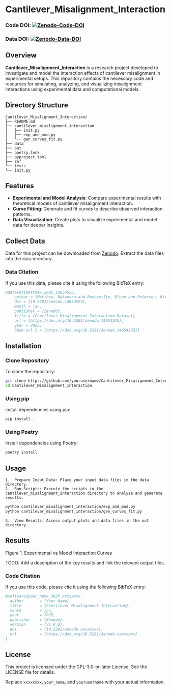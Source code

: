 # Cantilever_Misalignment_Interaction
### Code DOI: [![Zenodo-Code-DOI](https://zenodo.org/badge/DOI/10.5281/zenodo.xxxxxxxx.svg)](https://doi.org/10.5281/zenodo.xxxxxxxx)
### Data DOI: [![Zenodo-Data-DOI](https://zenodo.org/badge/DOI/10.5281/zenodo.14654524.svg)](https://doi.org/10.5281/zenodo.14654524)

## Overview
**Cantilever_Misalignment_Interaction** is a research project developed to investigate and model the interaction effects of cantilever misalignment in experimental setups. This repository contains the necessary code and resources for simulating, analyzing, and visualizing misalignment interactions using experimental data and computational models.

## Directory Structure

```
Cantilever_Misalignment_Interaction/
├── README.md
├── cantilever_misalignment_interaction
│   ├── init.py
│   ├── exp_and_mod.py
│   └── gen_curves_fit.py
├── data
├── out
├── poetry.lock
├── pyproject.toml
├── ref
└── tests
└── init.py
```

## Features
- **Experimental and Model Analysis**: Compare experimental results with theoretical models of cantilever misalignment interaction.
- **Curve Fitting**: Generate and fit curves to describe observed interaction patterns.
- **Data Visualization**: Create plots to visualize experimental and model data for deeper insights.

## Collect Data
Data for this project can be downloaded from [Zenodo](https://doi.org/10.5281/zenodo.14654524). Extract the data files into the `data` directory.

### Data Citation
If you use this data, please cite it using the following BibTeX entry:
```bibtex
@dataset{matthew_2025_14654525,
	author = {Matthew, Nakamura and Rocheville, Ethan and Peterson, Kirsten and Heyes, Corissa and Brown, Joseph},
	doi = {10.5281/zenodo.14654525},
	month = jan,
	publisher = {Zenodo},
	title = {Cantilever Misalignment Interaction Dataset},
	url = {https://doi.org/10.5281/zenodo.14654525},
	year = 2025,
	bdsk-url-1 = {https://doi.org/10.5281/zenodo.14654525}}
```

## Installation
### Clone Repository

To clone the repository:

```sh
git clone https://github.com/yourusername/Cantilever_Misalignment_Interaction.git
cd Cantilever_Misalignment_Interaction
```

### Using pip
install dependencies using pip:
```sh
pip install .
```

### Using Poetry

Install dependencies using Poetry:

```sh
poetry install
```

## Usage
	1.	Prepare Input Data: Place your input data files in the data directory.
	2.	Run Scripts: Execute the scripts in the cantilever_misalignment_interaction directory to analyze and generate results.

```sh
python cantilever_misalignment_interaction/exp_and_mod.py
python cantilever_misalignment_interaction/gen_curves_fit.py
```

	3.	View Results: Access output plots and data files in the out directory.

## Results

Figure 1. Experimental vs Model Interaction Curves

TODO: Add a description of the key results and link the relevant output files.

### Code Citation

If you use this code, please cite it using the following BibTeX entry:

```bibtex
@software{your_name_2025_xxxxxxxx,
  author       = {Your Name},
  title        = {Cantilever Misalignment Interaction},
  month        = jan,
  year         = 2025,
  publisher    = {Zenodo},
  version      = {v1.0.0},
  doi          = {10.5281/zenodo.xxxxxxxx},
  url          = {https://doi.org/10.5281/zenodo.xxxxxxxx}
}
```

## License

This project is licensed under the GPL-3.0-or-later License. See the LICENSE file for details.

Replace `xxxxxxxx`, `your_name`, and `yourusername` with your actual information.
